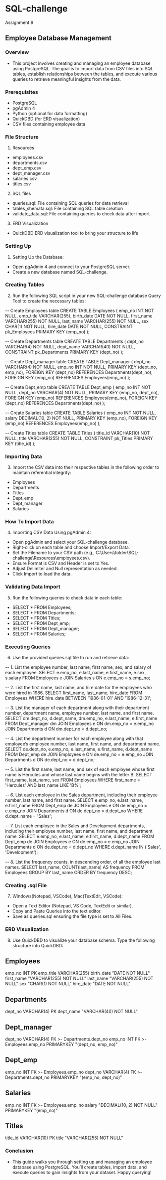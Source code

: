 # SQL-challenge #
Assignment 9

## Employee Database Management ##

### Overview ###
- This project involves creating and managing an employee database using PostgreSQL. The goal is to import data from CSV files into SQL tables, establish relationships between the tables, and execute various queries to retrieve meaningful insights from the data.

### Prerequisites ###
- PostgreSQL
- pgAdmin 4
- Python (optional for data formatting)
- QuickDBD (for ERD visualization)
- CSV files containing employee data

### File Structure ###
1. Resources
- employees.csv
- departments.csv
- dept_emp.csv
- dept_manager.csv
- salaries.csv
- titles.csv
2. SQL files
- queries.sql: File containing SQL queries for data retrieval
- tables_shemata.sql: File containing SQL table creation
- validate_data.sql: File containing queries to check data after import
3. ERD Visualization
- QuickDBD ERD visualization tool to bring your structure to life

### Setting Up ###
1. Setting Up the Database: 
- Open pgAdmin 4 and connect to your PostgreSQL server.
- Create a new database named SQL-challenge.

### Creating Tables ###
2. Run the following SQL script in your new SQL-challenge database Query Tool to create the necessary tables:

-- Create Employees table
CREATE TABLE Employees (
    emp_no INT NOT NULL,
    emp_title VARCHAR(255),
    birth_date DATE NOT NULL,
    first_name VARCHAR(255) NOT NULL,
    last_name VARCHAR(255) NOT NULL,
    sex CHAR(1) NOT NULL,
    hire_date DATE NOT NULL,
    CONSTRAINT pk_Employees PRIMARY KEY (emp_no)
);

-- Create Departments table
CREATE TABLE Departments (
    dept_no VARCHAR(4) NOT NULL,
    dept_name VARCHAR(40) NOT NULL,
    CONSTRAINT pk_Departments PRIMARY KEY (dept_no)
);

-- Create Dept_manager table
CREATE TABLE Dept_manager (
    dept_no VARCHAR(4) NOT NULL,
    emp_no INT NOT NULL,
    PRIMARY KEY (dept_no, emp_no),
    FOREIGN KEY (dept_no) REFERENCES Departments(dept_no),
    FOREIGN KEY (emp_no) REFERENCES Employees(emp_no)
);

-- Create Dept_emp table
CREATE TABLE Dept_emp (
    emp_no INT NOT NULL,
    dept_no VARCHAR(4) NOT NULL,
    PRIMARY KEY (emp_no, dept_no),
    FOREIGN KEY (emp_no) REFERENCES Employees(emp_no),
    FOREIGN KEY (dept_no) REFERENCES Departments(dept_no)
);

-- Create Salaries table
CREATE TABLE Salaries (
    emp_no INT NOT NULL,
    salary DECIMAL(10, 2) NOT NULL,
    PRIMARY KEY (emp_no),
    FOREIGN KEY (emp_no) REFERENCES Employees(emp_no)
);

-- Create Titles table
CREATE TABLE Titles (
    title_id VARCHAR(10) NOT NULL,
    title VARCHAR(255) NOT NULL,
    CONSTRAINT pk_Titles PRIMARY KEY (title_id)
);

### Importing Data ###
3. Import the CSV data into their respective tables in the following order to maintain referential integrity:
- Employees
- Departments
- Titles
- Dept_emp
- Dept_manager
- Salaries

### How To Import Data ###
4. Importing CSV Data Using pgAdmin 4:
- Open pgAdmin and select your SQL-challenge database.
- Right-click on each table and choose Import/Export Data.
- Set the Filename to your CSV path (e.g., C:\Users\folder\SQL-challenge\Resources\employees.csv).
- Ensure Format is CSV and Header is set to Yes.
- Adjust Delimiter and Null representation as needed.
- Click Import to load the data.

### Validating Data Import ###
5. Run the following queries to check data in each table:
- SELECT * FROM Employees;
- SELECT * FROM Departments;
- SELECT * FROM Titles;
- SELECT * FROM Dept_emp;
- SELECT * FROM Dept_manager;
- SELECT * FROM Salaries;

### Executing Queries ###
6. Use the provided queries.sql file to run and retrieve data:

-- 1. List the employee number, last name, first name, sex, and salary of each employee.
SELECT e.emp_no, e.last_name, e.first_name, e.sex, s.salary
FROM Employees e
JOIN Salaries s ON e.emp_no = s.emp_no;

-- 2. List the first name, last name, and hire date for the employees who were hired in 1986.
SELECT first_name, last_name, hire_date
FROM Employees
WHERE hire_date BETWEEN '1986-01-01' AND '1986-12-31';

-- 3. List the manager of each department along with their department number, department name, employee number, last name, and first name.
SELECT dm.dept_no, d.dept_name, dm.emp_no, e.last_name, e.first_name
FROM Dept_manager dm
JOIN Employees e ON dm.emp_no = e.emp_no
JOIN Departments d ON dm.dept_no = d.dept_no;

-- 4. List the department number for each employee along with that employee’s employee number, last name, first name, and department name.
SELECT de.dept_no, e.emp_no, e.last_name, e.first_name, d.dept_name
FROM Dept_emp de
JOIN Employees e ON de.emp_no = e.emp_no
JOIN Departments d ON de.dept_no = d.dept_no;

-- 5. List the first name, last name, and sex of each employee whose first name is Hercules and whose last name begins with the letter B.
SELECT first_name, last_name, sex
FROM Employees
WHERE first_name = 'Hercules' AND last_name LIKE 'B%';

-- 6. List each employee in the Sales department, including their employee number, last name, and first name.
SELECT e.emp_no, e.last_name, e.first_name
FROM Dept_emp de
JOIN Employees e ON de.emp_no = e.emp_no
JOIN Departments d ON de.dept_no = d.dept_no
WHERE d.dept_name = 'Sales';

-- 7. List each employee in the Sales and Development departments, including their employee number, last name, first name, and department name.
SELECT e.emp_no, e.last_name, e.first_name, d.dept_name
FROM Dept_emp de
JOIN Employees e ON de.emp_no = e.emp_no
JOIN Departments d ON de.dept_no = d.dept_no
WHERE d.dept_name IN ('Sales', 'Development');

-- 8. List the frequency counts, in descending order, of all the employee last names.
SELECT last_name, COUNT(last_name) AS frequency
FROM Employees
GROUP BY last_name
ORDER BY frequency DESC;

### Creating .sql File ###
7. Windows(Notepad, VSCode), Mac(TextEdit, VSCode):
- Open a Text Editor (Notepad, VS Code, TextEdit or similar).
- Copy and Paste Queries into the text editor.
- Save as queries.sql ensuring the file type is set to All Files.

### ERD Visualization ###
8. Use QuickDBD to visualize your database schema. Type the following structure into QuickDBD:

Employees
---------
emp_no INT PK
emp_title VARCHAR(255)
birth_date "DATE NOT NULL"
first_name "VARCHAR(255) NOT NULL"
last_name "VARCHAR(255) NOT NULL"
sex "CHAR(1) NOT NULL"
hire_date "DATE NOT NULL"

Departments
-----------
dept_no VARCHAR(4) PK
dept_name "VARCHAR(40) NOT NULL"

Dept_manager
------------
dept_no VARCHAR(4) FK >- Departments.dept_no
emp_no INT FK >- Employees.emp_no
PRIMARYKEY "(dept_no, emp_no)"

Dept_emp
--------
emp_no INT FK >- Employees.emp_no
dept_no VARCHAR(4) FK >- Departments.dept_no
PRIMARYKEY "(emp_no, dept_no)"

Salaries
--------
emp_no INT FK >- Employees.emp_no
salary "DECIMAL(10, 2) NOT NULL"
PRIMARYKEY "(emp_no)"

Titles
------
title_id VARCHAR(10) PK
title "VARCHAR(255) NOT NULL"

### Conclusion ###
- This guide walks you through setting up and managing an employee database using PostgreSQL. You’ll create tables, import data, and execute queries to gain insights from your dataset. Happy querying!

